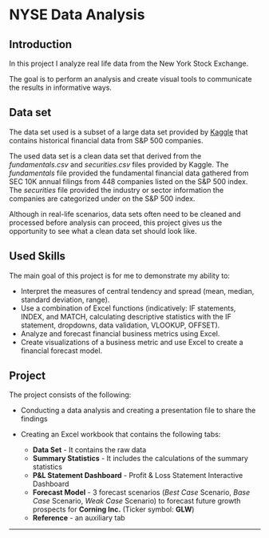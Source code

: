 # NYSE Data Analysis

## Introduction

In this project I analyze real life data from the New York Stock Exchange. 

The goal is to perform an analysis and create visual tools to communicate the results in informative ways.


## <b>Data set</b><br>

The data set used is a subset of a large data set provided by [Kaggle](https://www.kaggle.com/datasets/dgawlik/nyse) that contains historical financial data from S&P 500 companies.

The used data set is a clean data set that derived from the _fundamentals.csv_ and _securities.csv_ files provided by Kaggle. The _fundamentals_ file provided the fundamental financial data gathered from SEC 10K annual filings from 448 companies listed on the S&P 500 index. The _securities_ file provided the industry or sector information the companies are categorized under on the S&P 500 index.

Although in real-life scenarios, data sets often need to be cleaned and processed before analysis can proceed, this project gives us the opportunity to see what a clean data set should look like.


## <b>Used Skills</b><br>

The main goal of this project is for me to demonstrate my ability to:

* Interpret the measures of central tendency and spread (mean, median, standard deviation, range).
* Use a combination of Excel functions (indicatively: IF statements, INDEX, and MATCH, calculating descriptive statistics with the IF statement, dropdowns, data validation, VLOOKUP, OFFSET).
* Analyze and forecast financial business metrics using Excel.
* Create visualizations of a business metric and use Excel to create a financial forecast model.


## <b>Project</b><br>

The project consists of the following:<br>

* Conducting a data analysis and creating a presentation file to share the findings

* Creating an Excel workbook that contains the following tabs:
  * **Data Set** - It contains the raw data
  * **Summary Statistics** - It includes the calculations of the summary statistics
  * **P&L Statement Dashboard** - Profit & Loss Statement Interactive Dashboard
  * **Forecast Model** - 3 forecast scenarios (_Best Case_ Scenario, _Base Case_ Scenario, _Weak Case_ Scenario) to forecast future growth prospects for **Corning Inc.** (Ticker symbol: **GLW**)
  * **Reference** - an auxiliary tab

__________________________________________
